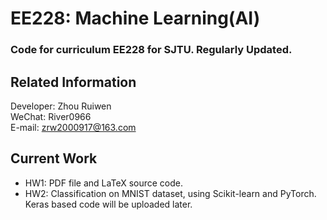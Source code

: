 # EE228: Machine Learning(AI)

### Code for curriculum EE228 for SJTU. Regularly Updated.  

## Related Information  
Developer: Zhou Ruiwen  
WeChat: River0966  
E-mail: zrw2000917@163.com  

## Current Work
- HW1: PDF file and LaTeX source code.
- HW2: Classification on MNIST dataset, using Scikit-learn and PyTorch.  
Keras based code will be uploaded later.
